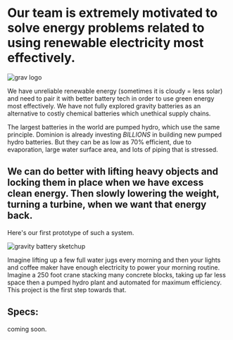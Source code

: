 
# Our team is extremely motivated to solve energy problems related to using renewable electricity most effectively.

![grav logo](https://i.imgur.com/C6tIPCS.png)

We have unreliable renewable energy (sometimes it is cloudy = less solar) and need to pair it with better battery tech in order to use green energy most effectively.  We have not fully explored gravity batteries as an alternative to costly chemical batteries which unethical supply chains.

The largest batteries in the world are pumped hydro, which use the same principle. Dominion is already investing *BILLIONS* in building new pumped hydro batteries. But they can be as low as 70% efficient, due to evaporation, large water surface area, and lots of piping that is stressed.  

## We can do better with lifting heavy objects and locking them in place when we have excess clean energy.  Then slowly lowering the weight, turning a turbine, when we want that energy back.

Here's our first prototype of such a system.

![gravity battery sketchup](https://i.imgur.com/ziZv25Z.jpg)

Imagine lifting up a few full water jugs every morning and then your lights and coffee maker have enough electricity to power your morning routine. Imagine a 250 foot crane stacking many concrete blocks, taking up far less space then a pumped hydro plant and automated for maximum efficiency. This project is the first step towards that.

## Specs:
coming soon.
